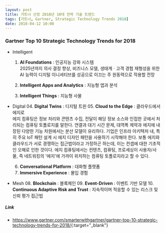 ```yaml
---
layout: post
title: 가트너 선정 2018년 10대 전략 기술 트렌드
tags: [가트너, Gartner, Strategic Technology Trends 2018]
date: 2018-04-12 10:00
---
```



### Gartner Top 10 Strategic Technology Trends for 2018 ###

- Intelligent
    01. **AI Foundations** : 인공지능 강화 시스템  
        2025년까지 의사 결정 향상, 비즈니스 모델, 생태계ㆍ고객 경험 재형성을 위한 AI 능력이 디지털 이니셔티브를 성공으로 이끄는 주 원동력으로 작용할 전망

    02. **Intelligent Apps and Analytics** : 지능형 앱과 분석
    03. **Intelligent Things** : 지능형 사물

- Digital
    04. **Digital Twins** : 디지털 트윈
    05. **Cloud to the Edge** : 클라우드에서 에지로  
        에지 컴퓨팅은 정보 처리와 콘텐츠 수집, 전달이 해당 정보 소스와 인접한 곳에서 처리되는 컴퓨팅 토폴로지를 말한다. 연결과 대기 시간 문제, 대역폭 제약과 에지에 내장된 다양한 기능 차원에서는 분산 모델이 유리하다. 기업은 인프라 아키텍처 내, 특히 주요 IoT 패턴 설계 시 에지 디자인 패턴을 사용하기 시작해야 한다. 보통 에지와 클라우드가 서로 경쟁하는 접근법이라고 가정하곤 하는데, 이는 컨셉에 대한 기초적인 오해로 인한 것이다.  에지 컴퓨팅에서는 컨텐츠, 컴퓨팅, 프로세싱이 사용자/사물, 즉 네트워킹의 '에지'에 가까이 위치하는 컴퓨팅 토폴로지라고 할 수 있다.


    06. **Conversational Platform** : 대화형 플랫폼
    07. **Immersive Experience** : 몰입 경험

- Mesh
    08. **Blockchain** : 블록체인
    09. **Event-Driven** : 이벤트 기반 모델
    10. **Continuous Adaptive Risk and Trust** : 지속적이며 적응할 수 있는 리스크 및 신뢰 평가 접근법


##### Link #####
- <https://www.gartner.com/smarterwithgartner/gartner-top-10-strategic-technology-trends-for-2018/>{:target="_blank"}
